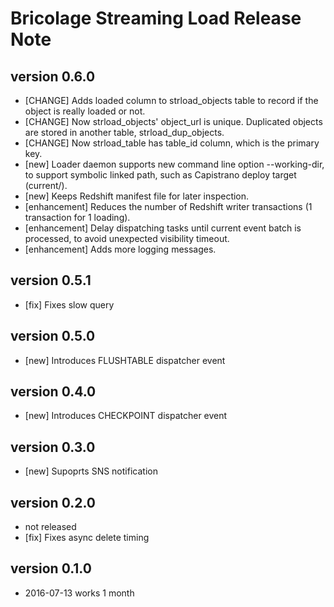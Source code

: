 # Bricolage Streaming Load Release Note

## version 0.6.0

- [CHANGE] Adds loaded column to strload_objects table to record if the object is really loaded or not.
- [CHANGE] Now strload_objects' object_url is unique.  Duplicated objects are stored in another table, strload_dup_objects.
- [CHANGE] Now strload_table has table_id column, which is the primary key.
- [new] Loader daemon supports new command line option --working-dir, to support symbolic linked path, such as Capistrano deploy target (current/).
- [new] Keeps Redshift manifest file for later inspection.
- [enhancement] Reduces the number of Redshift writer transactions (1 transaction for 1 loading).
- [enhancement] Delay dispatching tasks until current event batch is processed, to avoid unexpected visibility timeout.
- [enhancement] Adds more logging messages.

## version 0.5.1

- [fix] Fixes slow query

## version 0.5.0

- [new] Introduces FLUSHTABLE dispatcher event

## version 0.4.0

- [new] Introduces CHECKPOINT dispatcher event

## version 0.3.0

- [new] Supoprts SNS notification

## version 0.2.0

- not released
- [fix] Fixes async delete timing

## version 0.1.0

- 2016-07-13 works 1 month
